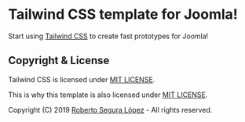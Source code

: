 # Tailwind CSS template for Joomla!

Start using [Tailwind CSS](https://tailwindcss.com/docs) to create fast prototypes for Joomla!  

## Copyright & License <a id="license"></a>

Tailwind CSS is licensed under [MIT LICENSE](https://github.com/tailwindcss/tailwindcss/blob/master/LICENSE).

This is why this template is also licensed under [MIT LICENSE](./LICENSE).  

Copyright (C) 2019 [Roberto Segura López](http://phproberto.com) - All rights reserved.  

